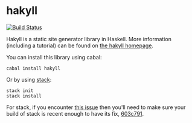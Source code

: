 # hakyll

[![Build Status](https://secure.travis-ci.org/jaspervdj/hakyll.png?branch=master)](http://travis-ci.org/jaspervdj/hakyll)

Hakyll is a static site generator library in Haskell. More information
(including a tutorial) can be found on
[the hakyll homepage](http://jaspervdj.be/hakyll).

You can install this library using cabal:

    cabal install hakyll

Or by using [stack](https://www.stackage.org):

    stack init
    stack install

For stack, if you encounter [this issue](https://github.com/commercialhaskell/stack/issues/823) then you'll need to make sure your build of stack is recent enough to have its fix, [603c791](https://github.com/commercialhaskell/stack/commit/603c7916d02c7c7a17478a0b6c19870293f2173e).
